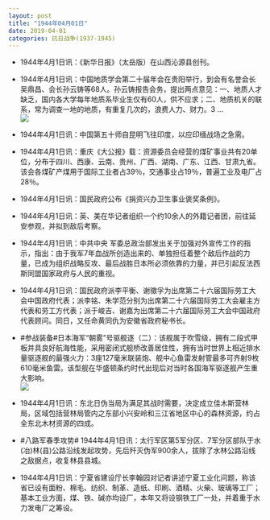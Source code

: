 ```yaml
---
layout: post
title: "1944年04月01日"
date: 2019-04-01
categories: 抗日战争(1937-1945)
---
```


<meta name="referrer" content="no-referrer" />

- 1944年4月1日讯：《新华日报》（太岳版）在山西沁源县创刊。 

- 1944年4月1日讯：中国地质学会第二十届年会在贵阳举行，到会有名誉会长吴鼎昌、会长孙云铸等68人。孙云铸报告会务，提出两点意见：一、地质人才缺乏，国内各大学每年地质系毕业生仅有60人，供不应求；二、地质机关的联系，常为调查一地的地质，有重复几次的，浪费人力、财力。3 ... <br/><img src="https://wx4.sinaimg.cn/large/aca367d8ly1g1nfmaz4zyj20c809zwek.jpg" />

- 1944年4月1日讯：中国第五十师自昆明飞往印度，以应印缅战场之急需。 

- 1944年4月1日讯：重庆《大公报》载：资源委员会经营的煤矿事业共有20单位，分布于四川、西康、云南、贵州、广西、湖南、广东、江西、甘肃九省。该会各煤矿产煤用于国际工业者占39％，交通事业占19％，普遍工业及电厂占28％。 

- 1944年4月1日讯：国民政府公布《捐资兴办卫生事业褒奖条例》。 

- 1944年4月1日讯：英、美在华记者组织一个约10余人的外籍记者团，前往延安参观，并拟到敌后考察。 

- 1944年4月1日讯：中共中央 军委总政治部发出关于加强对外宣传工作的指示，指出：由于我军7年血战所创造出来的、单独担任着整个敌后作战的力量，已成为组织战略反攻、最后战胜日本所必须依靠的力量，并已引起反法西斯同盟国家政府与人民的重视。 

- 1944年4月1日讯：国民政府派李平衡、谢徵孚为出席第二十六届国际劳工大会中国政府代表；派李铭、朱学范分别为出席第二十六届国际劳工大会雇主方代表和劳工方代表；派于峻吉、谢嘉为出席第二十六届国际劳工大会中国政府代表顾问。同日，又任命黄同仇为安徽省政府秘书长。 

- #参战装备#日本海军“朝雾”号驱舰逐（二）：该舰属于吹雪级，拥有二段式甲板并具良好航海性能，采用密闭式舰桥改善居住性，拥有当时世界上相近排水量驱逐舰的最强火力：3座127毫米联装炮、舰中心鱼雷发射管最多可齐射9枚610毫米鱼雷。该型舰在华盛顿条约时代出现后对当时各国海军驱逐舰产生重大影响。 <br/><img src="https://wx3.sinaimg.cn/large/aca367d8ly1g1mwig7ylwj20dc0a0jtb.jpg" />

- 1944年4月1日讯：东北日伪当局为满足其战时需要，决定成立佳木斯营林局，区域包括营林局管内之东部小兴安岭和三江省地区中心的森林资源，约占全东北木材资源的四成。 

- #八路军春季攻势# 1944年4月1日讯：太行军区第5军分区、7军分区部队于水(冶)林(县)公路沿线发起攻势，先后歼灭伪军900余人，拔除了水林公路沿线之敌据点，收复林县县城。 

- 1944年4月1日讯：宁夏省建设厅长李翰园对记者讲述宁夏工业化问题，称该省已设有面粉、棉毛、纺织、制革、造纸、印刷、酒精、火柴、玻璃等工厂；基本工业方面，煤、铁、碱亦均设厂，本年又将设钢铁工厂一处，并着重于水力发电厂之筹设。 

